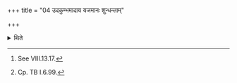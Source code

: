 +++
title = "04 उदकुम्भमादाय यजमानः शुन्धन्ताम्"

+++

<details><summary>थिते</summary>

4. Having taken the water-jar[^1] the sacrificer thrice moves around the altar keeping it to his left while pouring water with śundhantām etc.[^2]  


[^1]: See VIII.13.17.  

[^2]: Cp. TB I.6.99.
</details>
